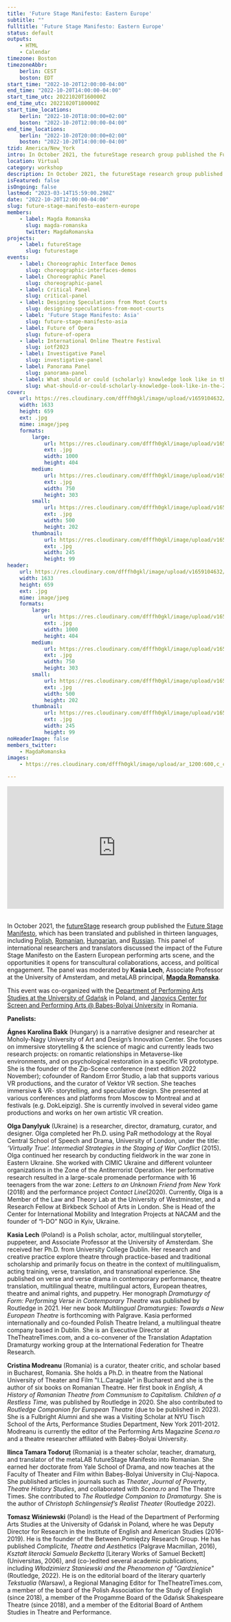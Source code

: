 ```yaml
---
title: 'Future Stage Manifesto: Eastern Europe'
subtitle: ""
fulltitle: 'Future Stage Manifesto: Eastern Europe'
status: default
outputs:
    - HTML
    - Calendar
timezone: Boston
timezoneAbbr:
    berlin: CEST
    boston: EDT
start_time: "2022-10-20T12:00:00-04:00"
end_time: "2022-10-20T14:00:00-04:00"
start_time_utc: 20221020T160000Z
end_time_utc: 20221020T180000Z
start_time_locations:
    berlin: "2022-10-20T18:00:00+02:00"
    boston: "2022-10-20T12:00:00-04:00"
end_time_locations:
    berlin: "2022-10-20T20:00:00+02:00"
    boston: "2022-10-20T14:00:00-04:00"
tzid: America/New_York
intro: In October 2021, the futureStage research group published the Future Stage Manifesto, which has been translated and published in thirteen languages. This panel of international researchers and translators discussed the impact of the Future Stage Manifesto on the Eastern European performing arts scene.
location: Virtual
category: workshop
description: In October 2021, the futureStage research group published the Future Stage Manifesto, which has been translated and published in thirteen languages. …
isFeatured: false
isOngoing: false
lastmod: "2023-03-14T15:59:00.298Z"
date: "2022-10-20T12:00:00-04:00"
slug: future-stage-manifesto-eastern-europe
members:
    - label: Magda Romanska
      slug: magda-romanska
      twitter: MagdaRomanska
projects:
    - label: futureStage
      slug: futurestage
events:
    - label: Choreographic Interface Demos
      slug: choreographic-interfaces-demos
    - label: Choreographic Panel
      slug: choreographic-panel
    - label: Critical Panel
      slug: critical-panel
    - label: Designing Speculations from Moot Courts
      slug: designing-speculations-from-moot-courts
    - label: 'Future Stage Manifesto: Asia'
      slug: future-stage-manifesto-asia
    - label: Future of Opera
      slug: future-of-opera
    - label: International Online Theatre Festival
      slug: iotf2023
    - label: Investigative Panel
      slug: investigative-panel
    - label: Panorama Panel
      slug: panorama-panel
    - label: What should or could (scholarly) knowledge look like in the 21st century?
      slug: what-should-or-could-scholarly-knowledge-look-like-in-the-21st-century
cover:
    url: https://res.cloudinary.com/dfffh0gkl/image/upload/v1659104632/Eastern_European_Panel10_92b705aa28.jpg
    width: 1633
    height: 659
    ext: .jpg
    mime: image/jpeg
    formats:
        large:
            url: https://res.cloudinary.com/dfffh0gkl/image/upload/v1659104632/large_Eastern_European_Panel10_92b705aa28.jpg
            ext: .jpg
            width: 1000
            height: 404
        medium:
            url: https://res.cloudinary.com/dfffh0gkl/image/upload/v1659104633/medium_Eastern_European_Panel10_92b705aa28.jpg
            ext: .jpg
            width: 750
            height: 303
        small:
            url: https://res.cloudinary.com/dfffh0gkl/image/upload/v1659104633/small_Eastern_European_Panel10_92b705aa28.jpg
            ext: .jpg
            width: 500
            height: 202
        thumbnail:
            url: https://res.cloudinary.com/dfffh0gkl/image/upload/v1659104632/thumbnail_Eastern_European_Panel10_92b705aa28.jpg
            ext: .jpg
            width: 245
            height: 99
header:
    url: https://res.cloudinary.com/dfffh0gkl/image/upload/v1659104632/Eastern_European_Panel10_92b705aa28.jpg
    width: 1633
    height: 659
    ext: .jpg
    mime: image/jpeg
    formats:
        large:
            url: https://res.cloudinary.com/dfffh0gkl/image/upload/v1659104632/large_Eastern_European_Panel10_92b705aa28.jpg
            ext: .jpg
            width: 1000
            height: 404
        medium:
            url: https://res.cloudinary.com/dfffh0gkl/image/upload/v1659104633/medium_Eastern_European_Panel10_92b705aa28.jpg
            ext: .jpg
            width: 750
            height: 303
        small:
            url: https://res.cloudinary.com/dfffh0gkl/image/upload/v1659104633/small_Eastern_European_Panel10_92b705aa28.jpg
            ext: .jpg
            width: 500
            height: 202
        thumbnail:
            url: https://res.cloudinary.com/dfffh0gkl/image/upload/v1659104632/thumbnail_Eastern_European_Panel10_92b705aa28.jpg
            ext: .jpg
            width: 245
            height: 99
noHeaderImage: false
members_twitter:
    - MagdaRomanska
images:
    - https://res.cloudinary.com/dfffh0gkl/image/upload/ar_1200:600,c_crop/c_limit,h_1200,w_600/v1659104632/Eastern_European_Panel10_92b705aa28.jpg

---
```

<div style="padding:56.25% 0 0 0;position:relative;"><iframe src="https://player.vimeo.com/video/807775936?h=36dd48d30c&amp;badge=0&amp;autopause=0&amp;player_id=0&amp;app_id=58479" frameborder="0" allow="autoplay; fullscreen; picture-in-picture" allowfullscreen style="position:absolute;top:0;left:0;width:100%;height:100%;" title="ManifestoPanelEasternEurope_default"></iframe></div><script src="https://player.vimeo.com/api/player.js"></script>
<br>

In October 2021, the [futureStage](https://mlml.io/p/futurestage/) research group published the [Future Stage Manifesto](https://www.americantheatre.org/2021/11/05/a-manifesto-for-the-future-stage-performance-is-a-human-right/), which has been translated and published in thirteen languages, including [Polish](https://tekstualia.pl/pl/news/manifest_sceny_przyszlosci_przedstawianie_jest_prawem_czlowieka), [Romanian](https://revistascena.ro/editorial/performance-ul-este-un-drept-uman-un-manifest-pentru-scena-viitorului/), [Hungarian](http://www.jatekter.ro/?p=39033), and [Russian](https://discours.io/articles/culture/future-stage). This panel of international researchers and translators discussed the impact of the Future Stage Manifesto on the Eastern European performing arts scene, and the opportunities it opens for transcultural collaborations, access, and political engagement. The panel was moderated by **Kasia Lech**, Associate Professor at the University of Amsterdam, and metaLAB principal, **[Magda Romanska](https://mlml.io/m/magda-romanska/)**. 

This event was co-organized with the [Department of Performing Arts Studies at the University of Gdańsk](https://old-en.ug.edu.pl/uniwersytet/struktura_ug/faculty_languages/institute_english_and_american_studies/department_performing_arts) in Poland, and [Janovics Center for Screen and Performing Arts @ Babes-Bolyai University](https://teatrufilm.ubbcluj.ro/en/cercetare/centre-de-cercetare/janovics-center-for-screen-and-performing-arts-studies/) in Romania. 

**Panelists:**

**Ágnes Karolina Bakk** (Hungary) is a narrative designer and researcher at Moholy-Nagy University of Art and Design’s Innovation Center. She focuses on immersive storytelling & the science of magic and currently leads two research projects: on romantic relationships in Metaverse-like environments, and on psychological restoration in a specific VR prototype. She is the founder of the Zip-Scene conference (next edition 2022 November); cofounder of Random Error Studio, a lab that supports various VR productions, and the curator of Vektor VR section. She teaches immersive & VR- storytelling, and speculative design. She presented at various conferences and platforms from Moscow to Montreal and at festivals (e.g. DokLeipzig). She is currently involved in several video game productions and works on her own artistic VR creation.

**Olga Danylyuk** (Ukraine) is a researcher, director, dramaturg, curator, and designer. Olga completed her Ph.D. using PaR methodology at the Royal Central School of Speech and Drama, University of London, under the title: *‘Virtually True’. Intermedial Strategies in the Staging of War Conflict* (2015). Olga continued her research by conducting fieldwork in the war zone in Eastern Ukraine. She worked with CIMIC Ukraine and different volunteer organizations in the Zone of the Antiterrorist Operation. Her performative research resulted in a large-scale promenade performance with 16 teenagers from the war zone: *Letters to an Unknown Friend from New York* (2018) and the performance project *Contact Line*(2020). Currently, Olga is a Member of the Law and Theory Lab at the University of Westminster, and a Research Fellow at Birkbeck School of Arts in London. She is Head of the Center for International Mobility and Integration Projects at NACAM and the founder of “I-DO” NGO in Kyiv, Ukraine.

**Kasia Lech** (Poland)  is a Polish scholar, actor, multilingual storyteller, puppeteer, and Associate Professor at the University of Amsterdam. She received her Ph.D. from University College Dublin.  Her research and creative practice explore theatre through practice-based and traditional scholarship and primarily focus on theatre in the context of multilingualism, acting training, verse, translation, and transnational experience. She published on verse and verse drama in contemporary performance, theatre translation, multilingual theatre, multilingual actors, European theatres, theatre and animal rights, and puppetry. Her monograph *Dramaturgy of Form: Performing Verse in Contemporary Theatre* was published by Routledge in 2021. Her new book *Multilingual Dramaturgies: Towards a New European Theatre* is forthcoming with Palgrave. Kasia performed internationally and co-founded Polish Theatre Ireland, a multilingual theatre company based in Dublin. She is an Executive Director at TheTheatreTimes.com, and a co-convener of the Translation Adaptation Dramaturgy working group at the International Federation for Theatre Research.

**Cristina Modreanu** (Romania) is a curator, theater critic, and scholar based in Bucharest, Romania. She holds a Ph.D. in theatre from the National University of Theater and Film "I.L.Caragiale" in Bucharest and she is the author of six books on Romanian Theatre. Her first book in *English, A History of Romanian Theatre from Communism to Capitalism. Children of a Restless Time,* was published by Routledge in 2020. She also contributed to *Routledge Companion for European Theatre* (due to be published in 2023). She is a Fulbright Alumni and she was a Visiting Scholar at NYU Tisch School of the Arts, Performance Studies Department, New York 2011-2012. Modreanu is currently the editor of the Performing Arts Magazine *Scena.ro* and a theatre researcher affiliated with Babeș-Bolyai University.

**Ilinca Tamara Todoruț** (Romania) is a theater scholar, teacher, dramaturg, and translator of the metaLAB futureStage Manifesto into Romanian. She earned her doctorate from Yale School of Drama, and now teaches at the Faculty of Theater and Film within Babeș-Bolyai University in Cluj-Napoca. She published articles in journals such as *Theater*, *Journal of Poverty*, *Theatre History Studies*, and collaborated with *Scena.ro* and The Theatre Times. She contributed to *The Routledge Companion to Dramaturgy*. She is the author of *Christoph Schlingensief’s Realist Theater* (Routledge 2022).

**Tomasz Wiśniewski** (Poland) is the Head of the Department of Performing Arts Studies at the University of Gdańsk in Poland, where he was Deputy Director for Research in the Institute of English and American Studies (2016-2019). He is the founder of the Between.Pomiędzy Research Group. He has published *Complicite, Theatre and Aesthetics* (Palgrave Macmillan, 2016), *Kształt literacki Samuela Becketta* [Literary Works of Samuel Beckett] (Universitas, 2006), and (co-)edited several academic publications, including *Włodzimierz Staniewski and the Phenomenon of "Gardzienice"*(Routledge, 2022). He is on the editorial board of the literary quarterly *Tekstualia* (Warsaw), a Regional Managing Editor for TheTheatreTimes.com, a member of the board of the Polish Association for the Study of English (since 2018), a member of the Progamme Board of the Gdańsk Shakespeare Theatre (since 2018), and a member of the Editorial Board of Anthem Studies in Theatre and Performance.
